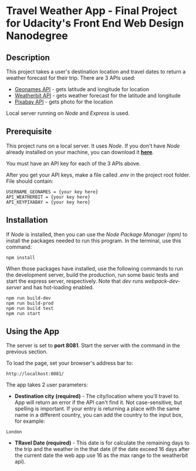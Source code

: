 # Travel Weather App - Final Project for Udacity's Front End Web Design Nanodegree

## Description
This project takes a user's destination location and travel dates to return a weather forecast for their trip. There are 3 APIs used:

* [Geonames API](http://www.geonames.org/) - gets latitude and longitude for location
* [Weatherbit API](https://www.weatherbit.io/) - gets weather forecast for the latitude and longitude
* [Pixabay API](https://pixabay.com/)  - gets photo for the location

Local server running on *Node* and *Express* is used.

## Prerequisite
This project runs on a local server. It uses *Node*. If you don't have *Node* already installed on your machine, you can download it [**here**](https://nodejs.org/en/download/).

You must have an API key for each of the 3 APIs above.

After you get your API keys, make a file called *.env* in the project root folder. File should contain:

```
USERNAME_GEONAMES = {your key here}
API_WEATHERBIT = {your key here}
API_KEYPIXABAY = {your key here}
```

## Installation
If *Node* is installed, then you can use the *Node Package Manager (npm)* to install the packages needed to run this program. In the terminal, use this command:

```
npm install
```
When those packages have installed, use the following commands to run the development server, build the production, run some basic tests and start the express server, respectively. Note that *dev* runs *webpack-dev-server* and has hot-loading enabled.

```
npm run build-dev
npm run build-prod
npm run build test
npm run start
```

## Using the App

The server is set to **port 8081**. Start the server with the command in the previous section.

To load the page, set your browser's address bar to:

```
http://localhost:8081/
```
The app takes 2 user parameters:

* **Destination city (required)** - The city/location where you'll travel to. App will return an error if the API can't find it. Not case-sensitive, but spelling is important. If your entry is returning a place with the same name in a different country, you can add the country to the input box, for example:

```
London
```

* **TRavel Date (required)** - This date is for calculate the remaining days to the trip and the weather in the that date (if the date exceed 16 days after the current date the web app use 16 as the max range to the weatherbit api).


